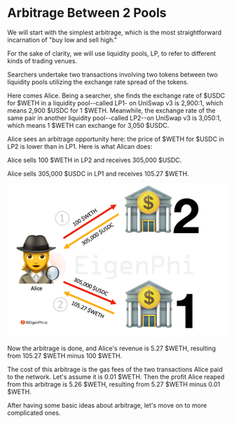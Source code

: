 # Arbitrage Between 2 Pools

We will start with the simplest arbitrage, which is the most straightforward incarnation of "buy low and sell high."  

For the sake of clarity, we will use liquidity pools, LP, to refer to different kinds of trading venues.

Searchers undertake two transactions involving two tokens between two liquidity pools utilizing the exchange rate spread of the tokens. 

Here comes Alice. Being a searcher, she finds the exchange rate of $USDC for $WETH in a liquidity pool--called LP1- on UniSwap v3 is 2,900:1, which means 2,900 $USDC for 1 $WETH. Meanwhile, the exchange rate of the same pair in another liquidity pool--called LP2--on UniSwap v3 is 3,050:1, which means 1 $WETH can exchange for 3,050 $USDC. 

Alice sees an arbitrage opportunity here: the price of $WETH for $USDC in LP2 is lower than in LP1. Here is what Alican does: 

Alice sells 100 $WETH in LP2 and receives 305,000 $USDC. 

Alice sells 305,000 $USDC in LP1 and receives 105.27 $WETH. 

![alt text](./img/image0.png)

Now the arbitrage is done, and Alice's revenue is 5.27 $WETH, resulting from 105.27 $WETH minus 100 $WETH. 

The cost of this arbitrage is the gas fees of the two transactions Alice paid to the network. Let's assume it is 0.01 $WETH. Then the profit Alice reaped from this arbitrage is 5.26 $WETH, resulting from 5.27 $WETH minus 0.01 $WETH. 

After having some basic ideas about arbitrage, let's move on to more complicated ones.